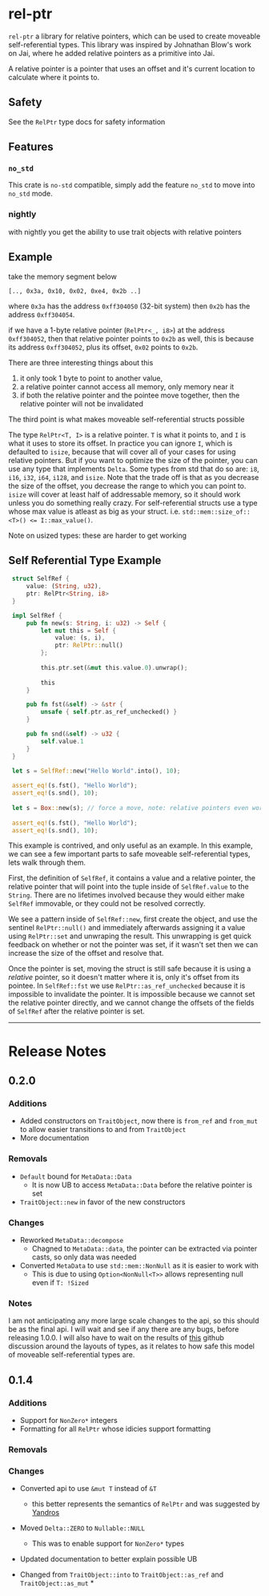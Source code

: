 # rel-ptr

`rel-ptr` a library for relative pointers, which can be used to create
moveable self-referential types. This library was inspired by
Johnathan Blow's work on Jai, where he added relative pointers
as a primitive into Jai.

A relative pointer is a pointer that uses an offset and it's current location to
calculate where it points to.

## Safety

See the `RelPtr` type docs for safety information

## Features

### `no_std`

This crate is `no-std` compatible, simply add the feature `no_std` to move into `no_std` mode.

### nightly

with nightly you get the ability to use trait objects with relative pointers

## Example

take the memory segment below

`[.., 0x3a, 0x10, 0x02, 0xe4, 0x2b ..]`

where `0x3a` has the address `0xff304050` (32-bit system)
then `0x2b` has the address `0xff304054`.

if we have a 1-byte relative pointer (`RelPtr<_, i8>`)
at the address `0xff304052`, then that relative pointer points to
`0x2b` as well, this is because its address `0xff304052`, plus its
offset, `0x02` points to `0x2b`.

There are three interesting things
about this
1) it only took 1 byte to point to another value,
2) a relative pointer cannot access all memory, only memory near it
3) if both the relative pointer and the pointee move together,
   then the relative pointer will not be invalidated

The third point is what makes moveable self-referential structs possible

The type `RelPtr<T, I>` is a relative pointer. `T` is what it points to,
and `I` is what it uses to store its offset. In practice you can ignore `I`,
which is defaulted to `isize`, because that will cover all of your cases for using
relative pointers. But if you want to optimize the size of the pointer, you can use
any type that implements `Delta`. Some types from std that do so are:
`i8`, `i16`, `i32`, `i64`, `i128`, and `isize`. Note that the trade off is that as you
decrease the size of the offset, you decrease the range to which you can point to.
`isize` will cover at least half of addressable memory, so it should work unless you do
something really crazy. For self-referential structs use a type whose max value is atleast
as big as your struct. i.e. `std::mem::size_of::<T>() <= I::max_value()`.

Note on usized types: these are harder to get working 

## Self Referential Type Example

```rust
 struct SelfRef {
     value: (String, u32),
     ptr: RelPtr<String, i8>
 }

 impl SelfRef {
     pub fn new(s: String, i: u32) -> Self {
         let mut this = Self {
             value: (s, i),
             ptr: RelPtr::null()
         };
         
         this.ptr.set(&mut this.value.0).unwrap();
         
         this
     }

     pub fn fst(&self) -> &str {
         unsafe { self.ptr.as_ref_unchecked() }
     }

     pub fn snd(&self) -> u32 {
         self.value.1
     }
 }

 let s = SelfRef::new("Hello World".into(), 10);
 
 assert_eq!(s.fst(), "Hello World");
 assert_eq!(s.snd(), 10);
 
 let s = Box::new(s); // force a move, note: relative pointers even work on the heap
 
 assert_eq!(s.fst(), "Hello World");
 assert_eq!(s.snd(), 10);
```

This example is contrived, and only useful as an example.
In this example, we can see a few important parts to safe moveable self-referential types,
lets walk through them.

First, the definition of `SelfRef`, it contains a value and a relative pointer, the relative pointer that will point into the tuple inside of `SelfRef.value` to the `String`. There are no lifetimes involved because they would either make `SelfRef` immovable, or they could not be resolved correctly.

We see a pattern inside of `SelfRef::new`, first create the object, and use the sentinel `RelPtr::null()` and immediately afterwards assigning it a value using `RelPtr::set` and unwraping the result. This unwrapping is get quick feedback on whether or not the pointer was set, if it wasn't set then we can increase the size of the offset and resolve that.

Once the pointer is set, moving the struct is still safe because it is using a *relative* pointer, so it doesn't matter where it is, only it's offset from its pointee.
In `SelfRef::fst` we use `RelPtr::as_ref_unchecked` because it is impossible to invalidate the pointer. It is impossible because we cannot
set the relative pointer directly, and we cannot change the offsets of the fields of `SelfRef` after the relative pointer is set.

---
# Release Notes

## 0.2.0

### Additions

 * Added constructors on `TraitObject`, now there is `from_ref` and `from_mut` to allow easier transitions to and from `TraitObject`
 * More documentation

### Removals

 * `Default` bound for `MetaData::Data`
    * It is now UB to access `MetaData::Data` before the relative pointer is set
 * `TraitObject::new` in favor of the new constructors

### Changes

 * Reworked `MetaData::decompose`
    * Chagned to `MetaData::data`, the pointer can be extracted via pointer casts, so only data was needed
 * Converted `MetaData` to use `std::mem::NonNull` as it is easier to work with
    * This is due to using `Option<NonNull<T>>` allows representing null even if `T: !Sized`

### Notes

I am not anticipating any more large scale changes to the api, so this should be as the final api. I will wait and see if any there are any bugs, before releasing 1.0.0. I will also have to wait on the results of [this](https://github.com/rust-lang/unsafe-code-guidelines/issues/97) github discussion around the layouts of types, as it relates to how safe this model of moveable self-referential types are.

## 0.1.4

### Additions

 * Support for `NonZero*` integers
 * Formatting for all `RelPtr` whose idicies support formatting
 
### Removals

 
### Changes

 * Converted api to use `&mut T` instead of `&T`
    * this better represents the semantics of `RelPtr` and was suggested by [Yandros](https://users.rust-lang.org/u/Yandros)
 * Moved `Delta::ZERO` to `Nullable::NULL`
    * This was to enable support for `NonZero*` types
 * Updated documentation to better explain possible UB

 * Changed from `TraitObject::into` to `TraitObject::as_ref` and `TraitObject::as_mut`
    * 